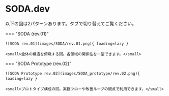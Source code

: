 # SODA.dev

以下の図は2パターンあります。タブで切り替えてご覧ください。

=== "SODA (rev.01)"

    ![SODA rev.01](images/SODA/rev.01.png){ loading=lazy }

    <small>全体の構造を俯瞰する図。各領域の関係性を一望できます。</small>

=== "SODA Prototype (rev.02)"

    ![SODA Prototype rev.02](images/SODA_prototype/rev.02.png){ loading=lazy }

    <small>プロトタイプ構成の図。実務フローや改善ループの観点で利用できます。</small>
